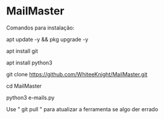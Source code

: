 # MailMaster
Comandos para instalação:

apt update -y && pkg upgrade -y

apt install git 

apt install python3

git clone https://github.com/WhiteeKnight/MailMaster.git

cd MailMaster

python3 e-mails.py


Use "  git pull  " para atualizar a ferramenta se algo der errado
